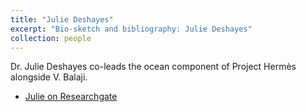 ```yaml
---
title: "Julie Deshayes"
excerpt: "Bio-sketch and bibliography: Julie Deshayes"
collection: people
---
```


Dr. Julie Deshayes co-leads the ocean component of Project Hermès alongside V. Balaji.

* [Julie on Researchgate](https://www.researchgate.net/profile/Julie_Deshayes)
